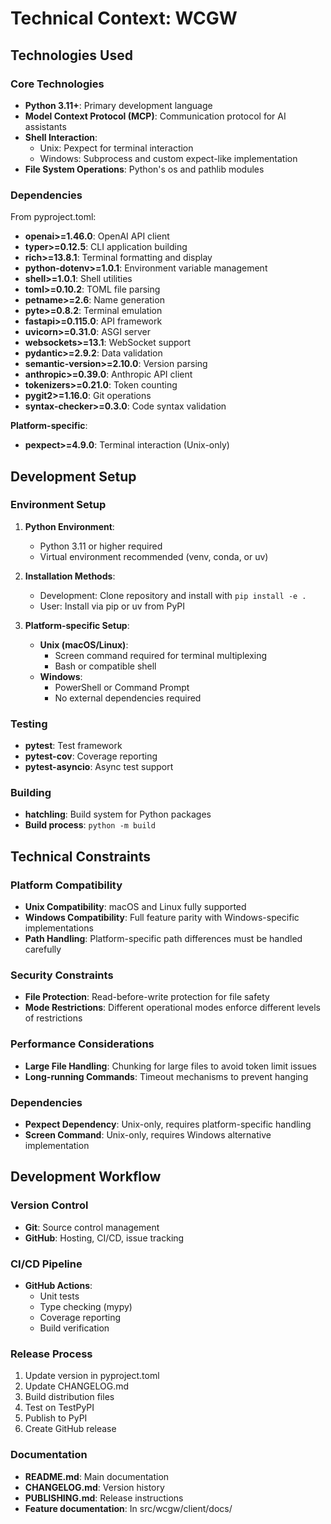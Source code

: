# Technical Context: WCGW

## Technologies Used

### Core Technologies
- **Python 3.11+**: Primary development language
- **Model Context Protocol (MCP)**: Communication protocol for AI assistants
- **Shell Interaction**:
  - Unix: Pexpect for terminal interaction
  - Windows: Subprocess and custom expect-like implementation
- **File System Operations**: Python's os and pathlib modules

### Dependencies
From pyproject.toml:
- **openai>=1.46.0**: OpenAI API client
- **typer>=0.12.5**: CLI application building
- **rich>=13.8.1**: Terminal formatting and display
- **python-dotenv>=1.0.1**: Environment variable management
- **shell>=1.0.1**: Shell utilities
- **toml>=0.10.2**: TOML file parsing
- **petname>=2.6**: Name generation
- **pyte>=0.8.2**: Terminal emulation
- **fastapi>=0.115.0**: API framework
- **uvicorn>=0.31.0**: ASGI server
- **websockets>=13.1**: WebSocket support
- **pydantic>=2.9.2**: Data validation
- **semantic-version>=2.10.0**: Version parsing
- **anthropic>=0.39.0**: Anthropic API client
- **tokenizers>=0.21.0**: Token counting
- **pygit2>=1.16.0**: Git operations
- **syntax-checker>=0.3.0**: Code syntax validation

**Platform-specific**:
- **pexpect>=4.9.0**: Terminal interaction (Unix-only)

## Development Setup

### Environment Setup
1. **Python Environment**:
   - Python 3.11 or higher required
   - Virtual environment recommended (venv, conda, or uv)

2. **Installation Methods**:
   - Development: Clone repository and install with `pip install -e .`
   - User: Install via pip or uv from PyPI

3. **Platform-specific Setup**:
   - **Unix (macOS/Linux)**:
     - Screen command required for terminal multiplexing
     - Bash or compatible shell
   - **Windows**:
     - PowerShell or Command Prompt
     - No external dependencies required

### Testing
- **pytest**: Test framework
- **pytest-cov**: Coverage reporting
- **pytest-asyncio**: Async test support

### Building
- **hatchling**: Build system for Python packages
- **Build process**: `python -m build`

## Technical Constraints

### Platform Compatibility
- **Unix Compatibility**: macOS and Linux fully supported
- **Windows Compatibility**: Full feature parity with Windows-specific implementations
- **Path Handling**: Platform-specific path differences must be handled carefully

### Security Constraints
- **File Protection**: Read-before-write protection for file safety
- **Mode Restrictions**: Different operational modes enforce different levels of restrictions

### Performance Considerations
- **Large File Handling**: Chunking for large files to avoid token limit issues
- **Long-running Commands**: Timeout mechanisms to prevent hanging

### Dependencies
- **Pexpect Dependency**: Unix-only, requires platform-specific handling
- **Screen Command**: Unix-only, requires Windows alternative implementation

## Development Workflow

### Version Control
- **Git**: Source control management
- **GitHub**: Hosting, CI/CD, issue tracking

### CI/CD Pipeline
- **GitHub Actions**:
  - Unit tests
  - Type checking (mypy)
  - Coverage reporting
  - Build verification

### Release Process
1. Update version in pyproject.toml
2. Update CHANGELOG.md
3. Build distribution files
4. Test on TestPyPI
5. Publish to PyPI
6. Create GitHub release

### Documentation
- **README.md**: Main documentation
- **CHANGELOG.md**: Version history
- **PUBLISHING.md**: Release instructions
- **Feature documentation**: In src/wcgw/client/docs/